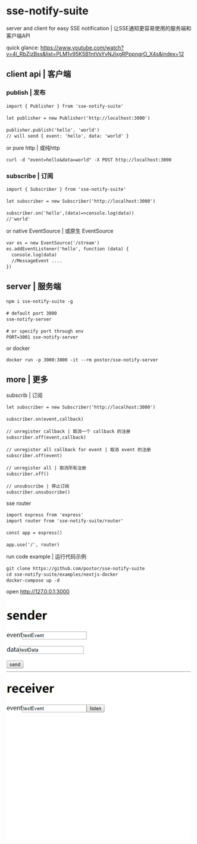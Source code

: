 # sse-notify-suite

server and client for easy SSE notification | 让SSE通知更容易使用的服务端和客户端API

quick glance: https://www.youtube.com/watch?v=4l_RbZjzBss&list=PLM1v95K5B1ntVsYvNJIxgRPppngrO_X4s&index=12

## client api | 客户端

### publish | 发布

```
import { Publisher } from 'sse-notify-suite'

let publisher = new Publisher('http://localhost:3000')

publisher.publish('hello', 'world')
// will send { event: 'hello', data: 'world' }
```

or pure http | 或纯http

```
curl -d "event=hello&data=world" -X POST http://localhost:3000
```

### subscribe | 订阅

```
import { Subscriber } from 'sse-notify-suite'

let subscriber = new Subscriber('http://localhost:3000')

subscriber.on('hello',(data)=>console.log(data))
//'world'
```

or native EventSource | 或原生 EventSource

```
var es = new EventSource('/stream') 
es.addEventListener('hello', function (data) {
  console.log(data)
  //MessageEvent ....
})
```

## server | 服务端

```
npm i sse-notify-suite -g

# default port 3000
sse-notify-server

# or specify port through env
PORT=3001 sse-notify-server
```

or docker

```
docker run -p 3000:3000 -it --rm postor/sse-notify-server
```

## more | 更多

subscrib | 订阅

```
let subscriber = new Subscriber('http://localhost:3000')

subscriber.on(event,callback)

// unregister callback | 取消一个 callback 的注册
subscriber.off(event,callback)

// unregister all callback for event | 取消 event 的注册
subscriber.off(event)

// unregister all | 取消所有注册
subscriber.off()

// unsubscribe | 停止订阅
subscriber.unsubscribe()

```

sse router

```
import express from 'express'
import router from 'sse-notify-suite/router'

const app = express()

app.use('/', router)
```

run code example | 运行代码示例

```
git clone https://github.com/postor/sse-notify-suite
cd sse-notify-suite/examples/nextjs-docker
docker-compose up -d
```

open http://127.0.0.1:3000

![screenshot](./screenshot.gif)

